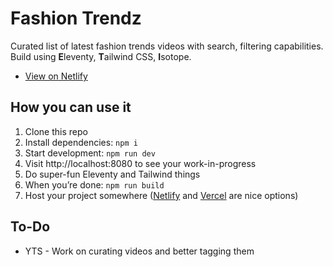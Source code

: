 # Fashion Trendz
Curated list of latest fashion trends videos with search, filtering capabilities. Build using **E**leventy, **T**ailwind CSS, **I**sotope.
* [View on Netlify](https://soccer-grid.netlify.app/)

## How you can use it
1. Clone this repo
2. Install dependencies: `npm i`
3. Start development: `npm run dev`
4. Visit http://localhost:8080 to see your work-in-progress
5. Do super-fun Eleventy and Tailwind things
6. When you’re done: `npm run build`
7. Host your project somewhere ([Netlify](https://www.netlify.com/) and [Vercel](https://vercel.com/) are nice options)

## To-Do
* YTS - Work on curating videos and better tagging them